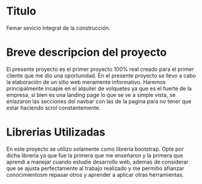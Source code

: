 # Titulo

Femar sevicio integral de la construcción.

# Breve descripcion del proyecto

El presente proyecto es el primer proyecto 100% real creado para el primer cliente que me dio una oportunidad.
En el presente proyecto se llevo a cabo la elaboración de un sitio web meramente informativo.
Haremos principalmente incapie en el alquiler de volquetes ya que es el fuerte de la empresa, si bien es una landing page lo que se ve a simple vista, se enlazaron las secciones del navbar con las de la pagina para no tener que estar haciendo scrol constantemente.

# Librerias Utilizadas

En este proyecto se utilizo solamente como libreria bootstrap. Opte por dicha libreria ya que fue la primera que me enseñaron y la primera que aprendi a manejar cuando estudie desarrollo web, ademas de considerar que se ajusta perfectamente al trabajo realizado y me permitio afianzar conocimientosm repasar otros y aprender a aplicar otras herramientas.
